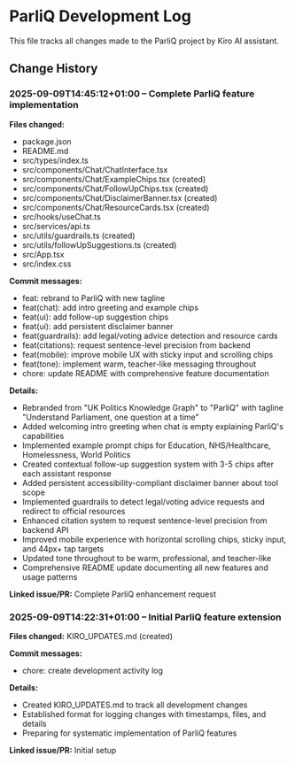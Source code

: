 # ParliQ Development Log

This file tracks all changes made to the ParliQ project by Kiro AI assistant.

## Change History

### 2025-09-09T14:45:12+01:00 – Complete ParliQ feature implementation

**Files changed:** 
- package.json
- README.md
- src/types/index.ts
- src/components/Chat/ChatInterface.tsx
- src/components/Chat/ExampleChips.tsx (created)
- src/components/Chat/FollowUpChips.tsx (created)
- src/components/Chat/DisclaimerBanner.tsx (created)
- src/components/Chat/ResourceCards.tsx (created)
- src/hooks/useChat.ts
- src/services/api.ts
- src/utils/guardrails.ts (created)
- src/utils/followUpSuggestions.ts (created)
- src/App.tsx
- src/index.css

**Commit messages:**
- feat: rebrand to ParliQ with new tagline
- feat(chat): add intro greeting and example chips
- feat(ui): add follow-up suggestion chips
- feat(ui): add persistent disclaimer banner
- feat(guardrails): add legal/voting advice detection and resource cards
- feat(citations): request sentence-level precision from backend
- feat(mobile): improve mobile UX with sticky input and scrolling chips
- feat(tone): implement warm, teacher-like messaging throughout
- chore: update README with comprehensive feature documentation

**Details:**
- Rebranded from "UK Politics Knowledge Graph" to "ParliQ" with tagline "Understand Parliament, one question at a time"
- Added welcoming intro greeting when chat is empty explaining ParliQ's capabilities
- Implemented example prompt chips for Education, NHS/Healthcare, Homelessness, World Politics
- Created contextual follow-up suggestion system with 3-5 chips after each assistant response
- Added persistent accessibility-compliant disclaimer banner about tool scope
- Implemented guardrails to detect legal/voting advice requests and redirect to official resources
- Enhanced citation system to request sentence-level precision from backend API
- Improved mobile experience with horizontal scrolling chips, sticky input, and 44px+ tap targets
- Updated tone throughout to be warm, professional, and teacher-like
- Comprehensive README update documenting all new features and usage patterns

**Linked issue/PR:** Complete ParliQ enhancement request

### 2025-09-09T14:22:31+01:00 – Initial ParliQ feature extension

**Files changed:** KIRO_UPDATES.md (created)

**Commit messages:**
- chore: create development activity log

**Details:**
- Created KIRO_UPDATES.md to track all development changes
- Established format for logging changes with timestamps, files, and details
- Preparing for systematic implementation of ParliQ features

**Linked issue/PR:** Initial setup